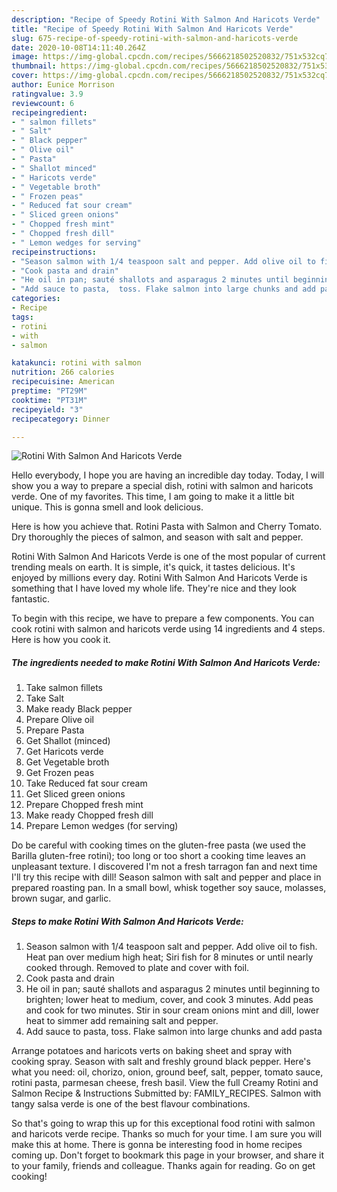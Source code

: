 ```yaml
---
description: "Recipe of Speedy Rotini With Salmon And Haricots Verde"
title: "Recipe of Speedy Rotini With Salmon And Haricots Verde"
slug: 675-recipe-of-speedy-rotini-with-salmon-and-haricots-verde
date: 2020-10-08T14:11:40.264Z
image: https://img-global.cpcdn.com/recipes/5666218502520832/751x532cq70/rotini-with-salmon-and-haricots-verde-recipe-main-photo.jpg
thumbnail: https://img-global.cpcdn.com/recipes/5666218502520832/751x532cq70/rotini-with-salmon-and-haricots-verde-recipe-main-photo.jpg
cover: https://img-global.cpcdn.com/recipes/5666218502520832/751x532cq70/rotini-with-salmon-and-haricots-verde-recipe-main-photo.jpg
author: Eunice Morrison
ratingvalue: 3.9
reviewcount: 6
recipeingredient:
- " salmon fillets"
- " Salt"
- " Black pepper"
- " Olive oil"
- " Pasta"
- " Shallot minced"
- " Haricots verde"
- " Vegetable broth"
- " Frozen peas"
- " Reduced fat sour cream"
- " Sliced green onions"
- " Chopped fresh mint"
- " Chopped fresh dill"
- " Lemon wedges for serving"
recipeinstructions:
- "Season salmon with 1/4 teaspoon salt and pepper. Add olive oil to fish. Heat pan over medium high heat; Siri fish for 8 minutes or until nearly cooked through. Removed to plate and cover with foil."
- "Cook pasta and drain"
- "He oil in pan; sauté shallots and asparagus 2 minutes until beginning to brighten; lower heat to medium, cover, and cook 3 minutes. Add peas and cook for two minutes. Stir in sour cream onions mint and dill, lower heat to simmer add remaining salt and pepper."
- "Add sauce to pasta,  toss. Flake salmon into large chunks and add pasta"
categories:
- Recipe
tags:
- rotini
- with
- salmon

katakunci: rotini with salmon 
nutrition: 266 calories
recipecuisine: American
preptime: "PT29M"
cooktime: "PT31M"
recipeyield: "3"
recipecategory: Dinner

---
```



![Rotini With Salmon And Haricots Verde](https://img-global.cpcdn.com/recipes/5666218502520832/751x532cq70/rotini-with-salmon-and-haricots-verde-recipe-main-photo.jpg)

Hello everybody, I hope you are having an incredible day today. Today, I will show you a way to prepare a special dish, rotini with salmon and haricots verde. One of my favorites. This time, I am going to make it a little bit unique. This is gonna smell and look delicious.

Here is how you achieve that. Rotini Pasta with Salmon and Cherry Tomato. Dry thoroughly the pieces of salmon, and season with salt and pepper.

Rotini With Salmon And Haricots Verde is one of the most popular of current trending meals on earth. It is simple, it's quick, it tastes delicious. It's enjoyed by millions every day. Rotini With Salmon And Haricots Verde is something that I have loved my whole life. They're nice and they look fantastic.


To begin with this recipe, we have to prepare a few components. You can cook rotini with salmon and haricots verde using 14 ingredients and 4 steps. Here is how you cook it.

<!--inarticleads1-->

##### The ingredients needed to make Rotini With Salmon And Haricots Verde:

1. Take  salmon fillets
1. Take  Salt
1. Make ready  Black pepper
1. Prepare  Olive oil
1. Prepare  Pasta
1. Get  Shallot (minced)
1. Get  Haricots verde
1. Get  Vegetable broth
1. Get  Frozen peas
1. Take  Reduced fat sour cream
1. Get  Sliced green onions
1. Prepare  Chopped fresh mint
1. Make ready  Chopped fresh dill
1. Prepare  Lemon wedges (for serving)


Do be careful with cooking times on the gluten-free pasta (we used the Barilla gluten-free rotini); too long or too short a cooking time leaves an unpleasant texture. I discovered I&#39;m not a fresh tarragon fan and next time I&#39;ll try this recipe with dill! Season salmon with salt and pepper and place in prepared roasting pan. In a small bowl, whisk together soy sauce, molasses, brown sugar, and garlic. 

<!--inarticleads2-->

##### Steps to make Rotini With Salmon And Haricots Verde:

1. Season salmon with 1/4 teaspoon salt and pepper. Add olive oil to fish. Heat pan over medium high heat; Siri fish for 8 minutes or until nearly cooked through. Removed to plate and cover with foil.
1. Cook pasta and drain
1. He oil in pan; sauté shallots and asparagus 2 minutes until beginning to brighten; lower heat to medium, cover, and cook 3 minutes. Add peas and cook for two minutes. Stir in sour cream onions mint and dill, lower heat to simmer add remaining salt and pepper.
1. Add sauce to pasta,  toss. Flake salmon into large chunks and add pasta


Arrange potatoes and haricots verts on baking sheet and spray with cooking spray. Season with salt and freshly ground black pepper. Here&#39;s what you need: oil, chorizo, onion, ground beef, salt, pepper, tomato sauce, rotini pasta, parmesan cheese, fresh basil. View the full Creamy Rotini and Salmon Recipe &amp; Instructions Submitted by: FAMILY_RECIPES. Salmon with tangy salsa verde is one of the best flavour combinations. 

So that's going to wrap this up for this exceptional food rotini with salmon and haricots verde recipe. Thanks so much for your time. I am sure you will make this at home. There is gonna be interesting food in home recipes coming up. Don't forget to bookmark this page in your browser, and share it to your family, friends and colleague. Thanks again for reading. Go on get cooking!
